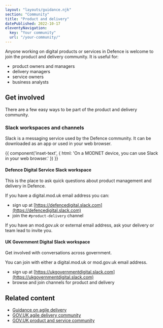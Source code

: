 ```yaml
---
layout: "layouts/guidance.njk"
section: "Community"
title: "Product and delivery"
datePublished: 2022-10-17
eleventyNavigation:
  key: "Your community"
  url: "/your-community/"
---
```


Anyone working on digital products or services in Defence is welcome to join the product and delivery community. It is useful for:

- product owners and managers
- delivery managers
- service owners
- business analysts

## Get involved

There are a few easy ways to be part of the product and delivery community.

### Slack workspaces and channels

Slack is a messaging service used by the Defence community. It can be downloaded as an app or used in your web browser.

{{ component('inset-text', {
  html: 'On a MODNET device, you can use Slack in your web browser.'
}) }}

#### Defence Digital Service Slack workspace

This is the place to ask quick questions about product management and delivery in Defence.

If you have a digital.mod.uk email address you can:

- sign up at [https://defencedigital.slack.com](https://defencedigital.slack.com)
- join the <code>#product-delivery</code> channel

If you have an mod.gov.uk or external email address, ask your delivery or team lead to invite you.

#### UK Government Digital Slack workspace

Get involved with conversations across government. 

You can join with either a digital.mod.uk or mod.gov.uk email address.

- sign up at [https://ukgovernmentdigital.slack.com](https://ukgovernmentdigital.slack.com)
- browse and join channels for product and delivery

## Related content

- [Guidance on agile delivery](https://www.gov.uk/service-manual/agile-delivery)
- [GOV.UK agile delivery community](https://www.gov.uk/service-manual/communities/agile-delivery-community)
- [GOV.UK product and service community](https://www.gov.uk/service-manual/communities/product-and-service-community)
